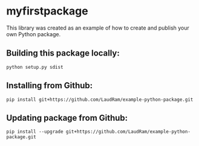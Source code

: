 # myfirstpackage
This library was created as an example of how to create and publish your own Python package.

## Building this package locally:
`python setup.py sdist`

## Installing from Github:
`pip install git+https://github.com/LaudRam/example-python-package.git`

## Updating package from Github:
`pip install --upgrade git+https://github.com/LaudRam/example-python-package.git`